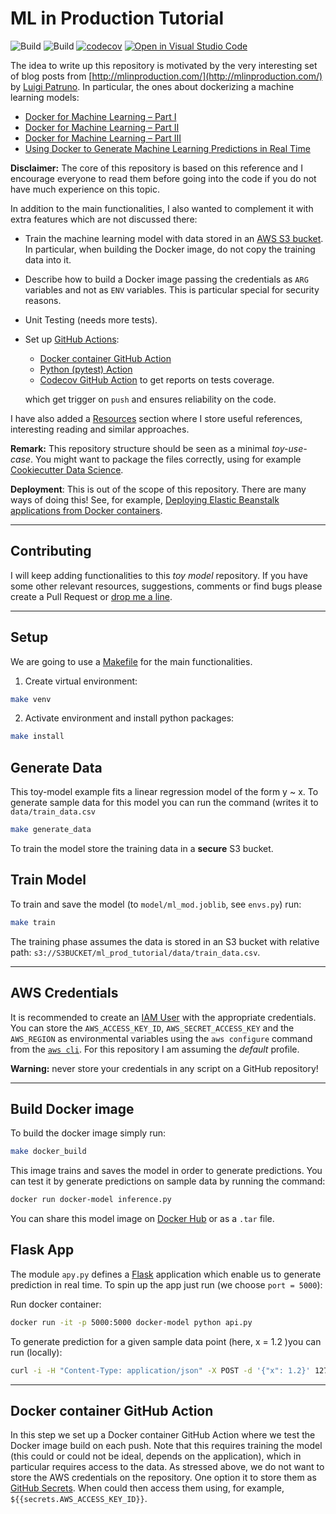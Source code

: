 # ML in Production Tutorial

![Build](https://github.com/juanitorduz/ml_prod_tutorial/workflows/Docker%20Image%20CI/badge.svg) ![Build](https://github.com/juanitorduz/ml_prod_tutorial/workflows/Pytest%20CI/badge.svg) [![codecov](https://codecov.io/gh/juanitorduz/ml_prod_tutorial/branch/master/graph/badge.svg)](https://codecov.io/gh/juanitorduz/ml_prod_tutorial)
[![Open in Visual Studio Code](https://open.vscode.dev/badges/open-in-vscode.svg)](https://open.vscode.dev/juanitorduz/ml_prod_tutorial)

The idea to write up this repository is motivated by the very interesting set of blog posts from [http://mlinproduction.com/](http://mlinproduction.com/) by [Luigi Patruno](mailto:luigi@mlinproduction.com). In particular, the ones about dockerizing a machine learning models:

  - [Docker for Machine Learning – Part I](https://mlinproduction.com/docker-for-ml-part-1/)
  - [Docker for Machine Learning – Part II](https://mlinproduction.com/docker-for-ml-part-2/)
  - [Docker for Machine Learning – Part III](https://mlinproduction.com/docker-for-ml-part-3/)
  - [Using Docker to Generate Machine Learning Predictions in Real Time](https://mlinproduction.com/docker-for-ml-part-4/)

**Disclaimer:** The core of this repository is based on this reference and I encourage everyone to read them before going into the code if you do not have much experience on this topic.

In addition to the main functionalities, I also wanted to complement it with extra features which are not discussed there:

  - Train the machine learning model with data stored in an [AWS S3 bucket](https://aws.amazon.com/s3/). In particular, when building the Docker image, do not copy the training data into it.

  - Describe how to build a Docker image passing the credentials as `ARG` variables and not as `ENV` variables. This is particular special for security reasons.
  
  - Unit Testing (needs more tests).

  - Set up [GitHub Actions](https://github.com/features/actions):
    - [Docker container GitHub Action](https://help.github.com/en/actions/automating-your-workflow-with-github-actions/creating-a-docker-container-action)
    - [Python (pytest) Action](https://help.github.com/en/actions/automating-your-workflow-with-github-actions/using-python-with-github-actions)
    - [Codecov GitHub Action](https://github.com/codecov/codecov-action) to get reports on tests coverage. 

    which get trigger on `push` and ensures reliability on the code.

I have also added a [Resources](https://github.com/juanitorduz/ml_prod_tutorial/blob/master/resources.md) section where I store useful references, interesting reading and similar approaches.

**Remark:** This repository structure should be seen as a minimal *toy-use-case*. You might want to package the files correctly, using for example [Cookiecutter Data Science](https://drivendata.github.io/cookiecutter-data-science/).

**Deployment**: This is out of the scope of this repository. There are many ways of doing this! See, for example, [Deploying Elastic Beanstalk applications from Docker containers](https://docs.aws.amazon.com/elasticbeanstalk/latest/dg/create_deploy_docker.html).

---
## Contributing

I will keep adding functionalities to this *toy model* repository. If you have some other relevant resources, suggestions, comments or find bugs please create a Pull Request or [drop me a line](mailto:juanitorduz@gmail.com).

---
## Setup

We are going to use a [Makefile](https://www.gnu.org/software/make/manual/html_node/Introduction.html) for the main functionalities.

1. Create virtual environment:

```bash
make venv
```

2. Activate environment and install python packages:

```bash
make install
```

## Generate Data

This toy-model example fits a linear regression model of the form y ~ x. To generate  sample data for this model you can run the command (writes it to `data/train_data.csv`

```bash
make generate_data
```

To train the model store the training data in a **secure** S3 bucket.

## Train Model

To train and save the model (to `model/ml_mod.joblib`, see `envs.py`) run:

```bash
make train
```

The training phase assumes the data is stored in an S3 bucket with relative path: `s3://S3BUCKET/ml_prod_tutorial/data/train_data.csv`.

---

## AWS Credentials

It is recommended to create an [IAM User](https://aws.amazon.com/iam/) with the appropriate credentials. You can store the `AWS_ACCESS_KEY_ID`, `AWS_SECRET_ACCESS_KEY` and the `AWS_REGION` as environmental variables using the `aws configure` command from the [`aws cli`](https://aws.amazon.com/cli/). For this repository I am assuming the *default* profile.

**Warning:** never store your credentials in any script on a GitHub repository!

---
## Build Docker image

To build the docker image simply run:

```bash
make docker_build
```

This image trains and saves the model in order to generate predictions. You can test it by generate predictions on sample data by running the command:

```bash
docker run docker-model inference.py
```

You can share this model image on [Docker Hub](https://hub.docker.com/) or as a `.tar` file.

## Flask App

The module `apy.py` defines a [Flask](https://flask.palletsprojects.com/en/1.1.x/) application which enable us to generate prediction in real time. To spin up the app just run (we choose `port = 5000`):

Run docker container:
```bash
docker run -it -p 5000:5000 docker-model python api.py
```

To generate prediction for a given sample data point (here, x = 1.2 )you can run (locally):

```bash
curl -i -H "Content-Type: application/json" -X POST -d '{"x": 1.2}' 127.0.0.1:5000/predict
```

---
## Docker container GitHub Action

In this step we set up a Docker container GitHub Action where we test the Docker image build on each push. Note that this requires training the model (this could or could not be ideal, depends on the application), which in particular requires access to the data. As stressed above, we do not want to store the AWS credentials on the repository. One option it to store them as [GitHub Secrets](https://help.github.com/en/actions/automating-your-workflow-with-github-actions/creating-and-using-encrypted-secrets). When could then access them using, for example, `${{secrets.AWS_ACCESS_KEY_ID}}`.
